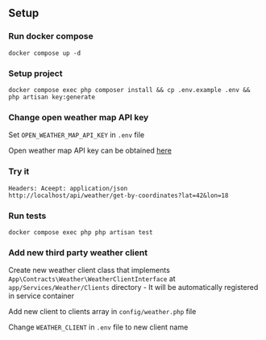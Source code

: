## Setup

### Run docker compose

```
docker compose up -d
```

### Setup project

```
docker compose exec php composer install && cp .env.example .env && php artisan key:generate
```

### Change open weather map API key

Set `OPEN_WEATHER_MAP_API_KEY` in `.env` file

Open weather map API key can be obtained [here](https://home.openweathermap.org/api_keys)


### Try it

```
Headers: Aceept: application/json
http://localhost/api/weather/get-by-coordinates?lat=42&lon=18
```

### Run tests

```
docker compose exec php php artisan test
```

### Add new third party weather client

Create new weather client class that implements `App\Contracts\Weather\WeatherClientInterface` at `app/Services/Weather/Clients` directory - It will be automatically registered in service container

Add new client to clients array in `config/weather.php` file

Change `WEATHER_CLIENT` in `.env` file to new client name
